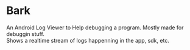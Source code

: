 # Bark
An Android Log Viewer to Help debugging a program. Mostly made for debuggin stuff.<br>
Shows a realtime stream of logs happenning in the app, sdk, etc.



